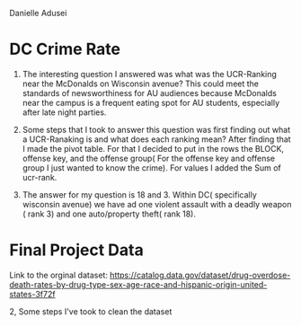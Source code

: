 Danielle Adusei

# DC Crime Rate

1. The interesting question I answered was what was the UCR-Ranking near the McDonalds on Wisconsin avenue? This could meet the standards of newsworthiness for AU audiences because McDonalds near the campus  is a frequent eating spot for AU students, especially after late night parties.

2. Some steps that I took to answer this question was first finding out what a UCR-Ranaking is and what does each ranking mean? After finding that I made the pivot table. For that I decided to put in the rows the BLOCK, offense key, and the offense group( For the offense key and offense group I just wanted to know the crime). For values I added the Sum of ucr-rank. 

3. The answer for my question is  18 and 3. Within DC( specifically wisconsin avenue) we have ad one violent assault with a deadly weapon ( rank 3) and one auto/property theft( rank 18).

# Final Project Data

Link to the orginal dataset: https://catalog.data.gov/dataset/drug-overdose-death-rates-by-drug-type-sex-age-race-and-hispanic-origin-united-states-3f72f

2, Some steps I've took to clean the dataset 



